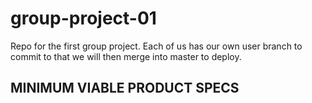 # group-project-01
Repo for the first group project. Each of us has our own user branch to commit to that we will then merge into master to deploy.


## MINIMUM VIABLE PRODUCT SPECS


